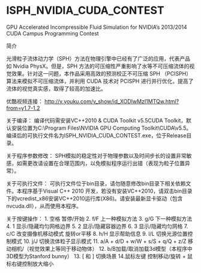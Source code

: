 ISPH_NVIDIA_CUDA_CONTEST
========================

GPU Accelerated Incompressible Fluid Simulation for NVIDIA’s 2013/2014 CUDA Campus Programming Contest


简介

光滑粒子流体动力学（SPH）方法在物理引擎中已经有了广泛的应用，代表产品如 Nvidia PhysX。但是，SPH 方法的可压缩性严重影响了水等不可压缩流体的视觉效果。针对这一问题，本作品采用高效的预测校正不可压缩 SPH （PCISPH）算法来模拟不可压缩流体，并利用 CUDA 技术对 PCISPH 进行并行优化，提高了流体的视觉真实感，取得了较高的加速比。


优酷视频连接：
    http://v.youku.com/v_show/id_XODIwMzI1MTQw.html?from=y1.7-1.2

    
关于编译：
    编译代码需安装VC++2010 & CUDA Toolkit v5.5CUDA Toolkit，默认安装位置为C:\Program Files\NVIDIA GPU Computing Toolkit\CUDA\v5.5。
    编译后的可执行文件名为ISPH_NVIDIA_CUDA_CONTEST.exe，位于Release目录。


关于程序参数修改：
    SPH模拟的稳定性对于物理参数以及时间步长的设置非常敏感，如需更改请设置在合理范围内，以免模拟程序运行出错（表现为粒子位置异常）。
    
    
关于可执行文件：
    可执行文件位于bin目录，请勿随意修改bin目录下相关依赖文件。本程序基于Visual C++ 2010 开发，若没有安装VC++2010，请双击bin目录下的vcredist_x86安装VC++2010运行库(X86)。请安装最新显卡驱动（包含nvcuda.dll），从而使用本程序。
    

关于按键操作：
    1. 空格 暂停/开始
    2. f/F 上一种模拟方法
    3. g/G 下一种模拟方法  
    4. 1 显示/隐藏均匀网格边界
    5. 2 显示/隐藏容器边界
    6. 3 显示/隐藏均匀网格
    7. c/C 改变摄像机移动模式 旋转or平移
    8. h/H 显示帮助信息
    9. l/L 切换光源位置控制模式
    10. j/J 切换流体粒子显示模式
    11. a/A + d/D + w/W + s/S + q/Q + z/Z 移动相机/（视觉效果上等同于移动物体）
    12. b/B加载/取消加载3d模型（本程序中3D模型为Stanford bunny）
    13. [ 和 ] 切换场景 
    14.鼠标左键 控制移动/旋转 + 鼠标右键控制放大缩小
    
    
    




